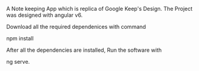 A Note keeping App which is replica of Google Keep's Design. The Project was designed with angular v6.

Download all the required dependenices with command

npm install

After all the dependencies are installed, Run the software with

ng serve.
